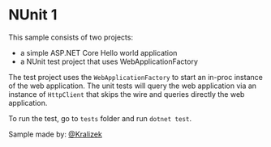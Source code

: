 # NUnit 1

This sample consists of two projects:
- a simple ASP.NET Core Hello world application 
- a NUnit test project that uses WebApplicationFactory

The test project uses the `WebApplicationFactory` to start an in-proc instance of the web application. The unit tests will query the web application via an instance of `HttpClient` that skips the wire and queries directly the web application.

To run the test, go to `tests` folder and run `dotnet test`.

Sample made by: [@Kralizek](https://github.com/Kralizek)
